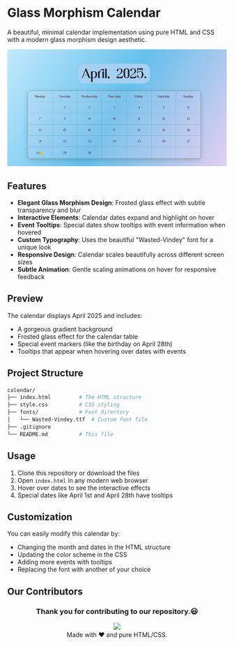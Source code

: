 # Glass Morphism Calendar

A beautiful, minimal calendar implementation using pure HTML and CSS with a modern glass morphism design aesthetic.

![Calendar Preview](./assets/preview.png)

## Features

- **Elegant Glass Morphism Design**: Frosted glass effect with subtle transparency and blur
- **Interactive Elements**: Calendar dates expand and highlight on hover
- **Event Tooltips**: Special dates show tooltips with event information when hovered
- **Custom Typography**: Uses the beautiful "Wasted-Vindey" font for a unique look
- **Responsive Design**: Calendar scales beautifully across different screen sizes
- **Subtle Animation**: Gentle scaling animations on hover for responsive feedback

## Preview

The calendar displays April 2025 and includes:

- A gorgeous gradient background
- Frosted glass effect for the calendar table
- Special event markers (like the birthday on April 28th)
- Tooltips that appear when hovering over dates with events

## Project Structure

```bash
calendar/
├── index.html         # The HTML structure
├── style.css          # CSS styling
├── fonts/             # Font directory
│   └── Wasted-Vindey.ttf  # Custom font file
├── .gitignore          
└── README.md          # This file
```


## Usage

1. Clone this repository or download the files
2. Open `index.html` in any modern web browser
3. Hover over dates to see the interactive effects
4. Special dates like April 1st and April 28th have tooltips

## Customization

You can easily modify this calendar by:

- Changing the month and dates in the HTML structure
- Updating the color scheme in the CSS
- Adding more events with tooltips
- Replacing the font with another of your choice

## Our Contributors

<div align = "center">
 <h3>Thank you for contributing to our repository.😃</h3>
<a href="https://github.com/sarthaksoni07/mini-calender/graphs/contributors">
  <img src="https://contrib.rocks/image?repo=sarthaksoni07/mini-calender" />
</a>
<div>
Made with ❤️ and pure HTML/CSS.

